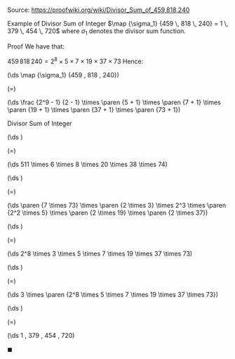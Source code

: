 # 

Source: https://proofwiki.org/wiki/Divisor_Sum_of_459,818,240

Example of Divisor Sum of Integer
$\map {\sigma_1} {459 \, 818 \, 240} = 1 \, 379 \, 454 \, 720$
where $\sigma_1$ denotes the divisor sum function.


Proof
We have that:

$459 \, 818 \, 240 = 2^8 \times 5 \times 7 \times 19 \times 37 \times 73$
Hence:














\(\ds \map {\sigma_1} {459 \, 818 \, 240}\)

\(=\)







\(\ds \frac {2^9 - 1} {2 - 1} \times \paren {5 + 1} \times \paren {7 + 1} \times \paren {19 + 1} \times \paren {37 + 1} \times \paren {73 + 1}\)





Divisor Sum of Integer














\(\ds \)

\(=\)







\(\ds 511 \times 6 \times 8 \times 20 \times 38 \times 74\)




















\(\ds \)

\(=\)







\(\ds \paren {7 \times 73} \times \paren {2 \times 3} \times 2^3 \times \paren {2^2 \times 5} \times \paren {2 \times 19} \times \paren {2 \times 37}\)




















\(\ds \)

\(=\)







\(\ds 2^8 \times 3 \times 5 \times 7 \times 19 \times 37 \times 73\)




















\(\ds \)

\(=\)







\(\ds 3 \times \paren {2^8 \times 5 \times 7 \times 19 \times 37 \times 73}\)




















\(\ds \)

\(=\)







\(\ds 1 \, 379 \, 454 \, 720\)









$\blacksquare$





